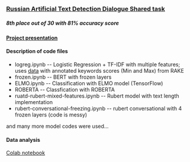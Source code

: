 ### [Russian Artificial Text Detection Dialogue Shared task](https://www.kaggle.com/c/ruatd-2022-bi/) 
##### 8th place out of 30 with 81% accuracy score
#### [Project presentation](https://docs.google.com/presentation/d/1sWbo6Toc60kEPzwrjAAK4qzuVdgNHaIeGA9yuKpVq8M/edit?usp=sharing)
#### Description of code files
* logreg.ipynb -- Logistic Regression + TF-IDF with multiple features; uses [data](https://drive.google.com/file/d/1bW0NiUSqriUNxwFd4ToQIPssBOl-gDcQ/view?usp=sharing) with annotated keywords scores (Min and Max) from RAKE
* frozen.ipynb -- BERT with frozen layers
* ELMO.ipynb -- Classification with ELMO model (TensorFlow)
* ROBERTA -- Classfication with ROBERTA
* ruatd-rubert-mixed-features.ipynb -- Rubert model with text length implementation
* rubert-conversational-freezing.ipynb -- rubert conversational with 4 frozen layers (code is messy)

and many more model codes were used...

#### Data analysis
[Colab notebook](https://colab.research.google.com/drive/1gShXlB-_qjmLzNr32meqEuWQuVoDWvZk?usp=sharing)
